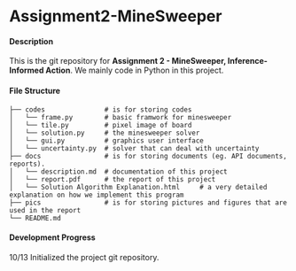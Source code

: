 # Assignment2-MineSweeper

#### Description  
This is the git repository for **Assignment 2 - MineSweeper, Inference-Informed Action**. We mainly code in Python in this project.

#### File Structure  
```
├── codes				# is for storing codes
│   └── frame.py 		# basic framwork for minesweeper
│   └── tile.py 		# pixel image of board
│   └── solution.py 	# the minesweeper solver
│   └── gui.py			# graphics user interface 
│   └── uncertainty.py	# solver that can deal with uncertainty
├── docs 				# is for storing documents (eg. API documents, reports).  
│   └── description.md	# documentation of this project
│   └── report.pdf 		# the report of this project
│   └── Solution Algorithm Explanation.html 	# a very detailed explanation on how we implement this program
├── pics 				# is for storing pictures and figures that are used in the report
└── README.md
```

#### Development Progress  
10/13	Initialized the project git repository.
